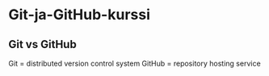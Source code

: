 # Git-ja-GitHub-kurssi

## Git vs GitHub
Git = distributed version control system
GitHub = repository hosting service
